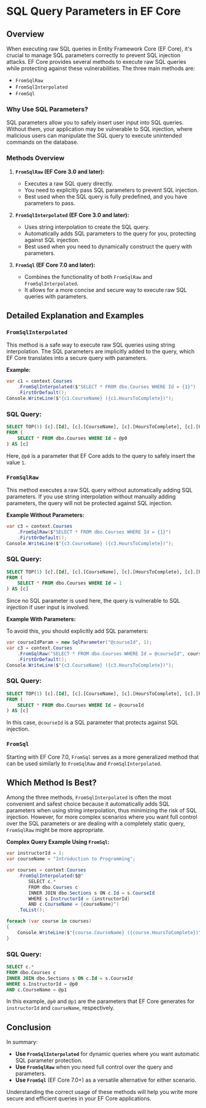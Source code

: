 # SQL Query Parameters in EF Core

## Overview

When executing raw SQL queries in Entity Framework Core (EF Core), it's crucial to manage SQL parameters correctly to prevent SQL injection attacks. EF Core provides several methods to execute raw SQL queries while protecting against these vulnerabilities. The three main methods are:

- `FromSqlRaw`
- `FromSqlInterpolated`
- `FromSql`

### Why Use SQL Parameters?

SQL parameters allow you to safely insert user input into SQL queries. Without them, your application may be vulnerable to SQL injection, where malicious users can manipulate the SQL query to execute unintended commands on the database.

### Methods Overview

1. **`FromSqlRaw` (EF Core 3.0 and later):**
   - Executes a raw SQL query directly.
   - You need to explicitly pass SQL parameters to prevent SQL injection.
   - Best used when the SQL query is fully predefined, and you have parameters to pass.

2. **`FromSqlInterpolated` (EF Core 3.0 and later):**
   - Uses string interpolation to create the SQL query.
   - Automatically adds SQL parameters to the query for you, protecting against SQL injection.
   - Best used when you need to dynamically construct the query with parameters.

3. **`FromSql` (EF Core 7.0 and later):**
   - Combines the functionality of both `FromSqlRaw` and `FromSqlInterpolated`.
   - It allows for a more concise and secure way to execute raw SQL queries with parameters.

## Detailed Explanation and Examples

### `FromSqlInterpolated`

This method is a safe way to execute raw SQL queries using string interpolation. The SQL parameters are implicitly added to the query, which EF Core translates into a secure query with parameters.

**Example:**

```csharp
var c1 = context.Courses
    .FromSqlInterpolated($"SELECT * FROM dbo.Courses WHERE Id = {1}")
    .FirstOrDefault();
Console.WriteLine($"{c1.CourseName} ({c1.HoursToComplete})");
```

### SQL Query:

```sql
SELECT TOP(1) [c].[Id], [c].[CourseName], [c].[HoursToComplete], [c].[Price]
FROM (
    SELECT * FROM dbo.Courses WHERE Id = @p0
) AS [c]
```

Here, `@p0` is a parameter that EF Core adds to the query to safely insert the value `1`.

### `FromSqlRaw`

This method executes a raw SQL query without automatically adding SQL parameters. If you use string interpolation without manually adding parameters, the query will not be protected against SQL injection.

**Example Without Parameters:**

```csharp
var c3 = context.Courses
    .FromSqlRaw($"SELECT * FROM dbo.Courses WHERE Id = {1}")
    .FirstOrDefault();
Console.WriteLine($"{c3.CourseName} ({c3.HoursToComplete})");
```

### SQL Query:

```sql
SELECT TOP(1) [c].[Id], [c].[CourseName], [c].[HoursToComplete], [c].[Price]
FROM (
    SELECT * FROM dbo.Courses WHERE Id = 1
) AS [c]
```

Since no SQL parameter is used here, the query is vulnerable to SQL injection if user input is involved.

**Example With Parameters:**

To avoid this, you should explicitly add SQL parameters:

```csharp
var courseIdParam = new SqlParameter("@courseId", 1);
var c3 = context.Courses
    .FromSqlRaw("SELECT * FROM dbo.Courses WHERE Id = @courseId", courseIdParam)
    .FirstOrDefault();
Console.WriteLine($"{c3.CourseName} ({c3.HoursToComplete})");
```

### SQL Query:

```sql
SELECT TOP(1) [c].[Id], [c].[CourseName], [c].[HoursToComplete], [c].[Price]
FROM (
    SELECT * FROM dbo.Courses WHERE Id = @courseId
) AS [c]
```

In this case, `@courseId` is a SQL parameter that protects against SQL injection.

### `FromSql`

Starting with EF Core 7.0, `FromSql` serves as a more generalized method that can be used similarly to `FromSqlRaw` and `FromSqlInterpolated`.

## Which Method Is Best?

Among the three methods, `FromSqlInterpolated` is often the most convenient and safest choice because it automatically adds SQL parameters when using string interpolation, thus minimizing the risk of SQL injection. However, for more complex scenarios where you want full control over the SQL parameters or are dealing with a completely static query, `FromSqlRaw` might be more appropriate.

**Complex Query Example Using `FromSql`:**

```csharp
var instructorId = 1;
var courseName = "Introduction to Programming";

var courses = context.Courses
    .FromSqlInterpolated($@"
        SELECT c.*
        FROM dbo.Courses c
        INNER JOIN dbo.Sections s ON c.Id = s.CourseId
        WHERE s.InstructorId = {instructorId} 
        AND c.CourseName = {courseName}")
    .ToList();

foreach (var course in courses)
{
    Console.WriteLine($"{course.CourseName} ({course.HoursToComplete})");
}
```

### SQL Query:

```sql
SELECT c.*
FROM dbo.Courses c
INNER JOIN dbo.Sections s ON c.Id = s.CourseId
WHERE s.InstructorId = @p0
AND c.CourseName = @p1
```

In this example, `@p0` and `@p1` are the parameters that EF Core generates for `instructorId` and `courseName`, respectively.

## Conclusion

In summary:
- **Use `FromSqlInterpolated`** for dynamic queries where you want automatic SQL parameter protection.
- **Use `FromSqlRaw`** when you need full control over the query and parameters.
- **Use `FromSql`** (EF Core 7.0+) as a versatile alternative for either scenario.

Understanding the correct usage of these methods will help you write more secure and efficient queries in your EF Core applications.